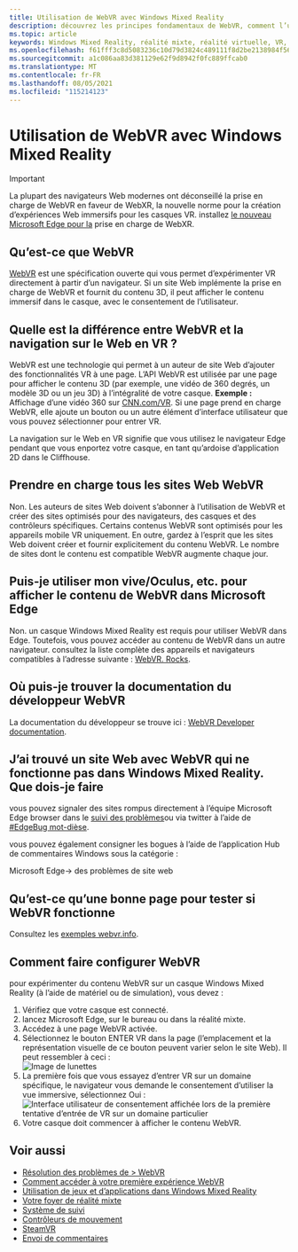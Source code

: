 ```yaml
---
title: Utilisation de WebVR avec Windows Mixed Reality
description: découvrez les principes fondamentaux de WebVR, comment l’utiliser avec des Microsoft Edge sur des casques Windows Mixed Reality et des problèmes de dépannage courants.
ms.topic: article
keywords: Windows Mixed Reality, réalité mixte, réalité virtuelle, VR, MR, WebVR, Edge, Microsoft Edge, navigation web
ms.openlocfilehash: f61fff3c8d5083236c10d79d3824c489111f8d2be2138984f5613f295849bdf2
ms.sourcegitcommit: a1c086aa83d381129e62f9d8942f0fc889ffcab0
ms.translationtype: MT
ms.contentlocale: fr-FR
ms.lasthandoff: 08/05/2021
ms.locfileid: "115214123"
---
```

# <a name="using-webvr-with-windows-mixed-reality"></a>Utilisation de WebVR avec Windows Mixed Reality

>[!IMPORTANT]
>La plupart des navigateurs Web modernes ont déconseillé la prise en charge de WebVR en faveur de WebXR, la nouvelle norme pour la création d’expériences Web immersifs pour les casques VR. installez [le nouveau Microsoft Edge pour la](using-microsoft-edge.md) prise en charge de WebXR.

## <a name="what-is-webvr"></a>Qu’est-ce que WebVR

[WebVR](https://webvr.info) est une spécification ouverte qui vous permet d’expérimenter VR directement à partir d’un navigateur. Si un site Web implémente la prise en charge de WebVR et fournit du contenu 3D, il peut afficher le contenu immersif dans le casque, avec le consentement de l’utilisateur.

## <a name="what-is-the-difference-between-webvr-and-browsing-the-web-in-vr"></a>Quelle est la différence entre WebVR et la navigation sur le Web en VR ?

WebVR est une technologie qui permet à un auteur de site Web d’ajouter des fonctionnalités VR à une page. L’API WebVR est utilisée par une page pour afficher le contenu 3D (par exemple, une vidéo de 360 degrés, un modèle 3D ou un jeu 3D) à l’intégralité de votre casque. **Exemple :** Affichage d’une vidéo 360 sur [CNN.com/VR](http://cnn.com/vr). Si une page prend en charge WebVR, elle ajoute un bouton ou un autre élément d’interface utilisateur que vous pouvez sélectionner pour entrer VR.

La navigation sur le Web en VR signifie que vous utilisez le navigateur Edge pendant que vous enportez votre casque, en tant qu’ardoise d’application 2D dans le Cliffhouse.

## <a name="do-all-websites-support-webvr"></a>Prendre en charge tous les sites Web WebVR

Non. Les auteurs de sites Web doivent s’abonner à l’utilisation de WebVR et créer des sites optimisés pour des navigateurs, des casques et des contrôleurs spécifiques. Certains contenus WebVR sont optimisés pour les appareils mobile VR uniquement. En outre, gardez à l’esprit que les sites Web doivent créer et fournir explicitement du contenu WebVR. Le nombre de sites dont le contenu est compatible WebVR augmente chaque jour.

## <a name="can-i-use-my-viveoculus-etc-to-view-webvr-content-in-microsoft-edge"></a>Puis-je utiliser mon vive/Oculus, etc. pour afficher le contenu de WebVR dans Microsoft Edge

Non. un casque Windows Mixed Reality est requis pour utiliser WebVR dans Edge. Toutefois, vous pouvez accéder au contenu de WebVR dans un autre navigateur. consultez la liste complète des appareils et navigateurs compatibles à l’adresse suivante : [WebVR. Rocks](http://webvr.rocks/).

## <a name="where-can-i-find-the-webvr-developer-documentation"></a>Où puis-je trouver la documentation du développeur WebVR

La documentation du développeur se trouve ici : [WebVR Developer documentation](/microsoft-edge/webvr/).

## <a name="ive-found-a-website-with-webvr-that-doesnt-work-in-windows-mixed-reality-what-do-i-do"></a>J’ai trouvé un site Web avec WebVR qui ne fonctionne pas dans Windows Mixed Reality. Que dois-je faire

vous pouvez signaler des sites rompus directement à l’équipe Microsoft Edge browser dans le [suivi des problèmes](https://developer.microsoft.com/en-us/microsoft-edge/platform/issues/)ou via twitter à l’aide de [#EdgeBug mot-dièse](https://blogs.windows.com/msedgedev/2016/08/11/edgebug-twitter/).

vous pouvez également consigner les bogues à l’aide de l’application Hub de commentaires Windows sous la catégorie :

Microsoft Edge-> des problèmes de site web

## <a name="what-is-a-good-page-to-test-if-webvr-is-working"></a>Qu’est-ce qu’une bonne page pour tester si WebVR fonctionne

Consultez les [exemples webvr.info](http://webvr.info/samples/XX-vr-controllers.html).

## <a name="how-do-i-set-up-webvr"></a>Comment faire configurer WebVR

pour expérimenter du contenu WebVR sur un casque Windows Mixed Reality (à l’aide de matériel ou de simulation), vous devez :

1. Vérifiez que votre casque est connecté.
2. lancez Microsoft Edge, sur le bureau ou dans la réalité mixte.
3. Accédez à une page WebVR activée.
4. Sélectionnez le bouton ENTER VR dans la page (l’emplacement et la représentation visuelle de ce bouton peuvent varier selon le site Web). Il peut ressembler à ceci : \
   ![Image de lunettes](images/75px-enter-vr.png)
5. La première fois que vous essayez d’entrer VR sur un domaine spécifique, le navigateur vous demande le consentement d’utiliser la vue immersive, sélectionnez Oui : ![Interface utilisateur de consentement affichée lors de la première tentative d’entrée de VR sur un domaine particulier](images/1053px-Webvr-consent-ui.png)
6. Votre casque doit commencer à afficher le contenu WebVR.

## <a name="see-also"></a>Voir aussi

* [Résolution des problèmes de > WebVR](webvr-questions.md)
* [Comment accéder à votre première expérience WebVR](using-games-and-apps-in-windows-mixed-reality.md#how-to-get-into-your-first-webvr-experience)
* [Utilisation de jeux et d’applications dans Windows Mixed Reality](using-games-and-apps-in-windows-mixed-reality.md)
* [Votre foyer de réalité mixte](your-mixed-reality-home.md)
* [Système de suivi](tracking-system.md)
* [Contrôleurs de mouvement](controllers-in-wmr.md)
* [SteamVR](using-steamvr-with-windows-mixed-reality.md)
* [Envoi de commentaires](filing-feedback.md)